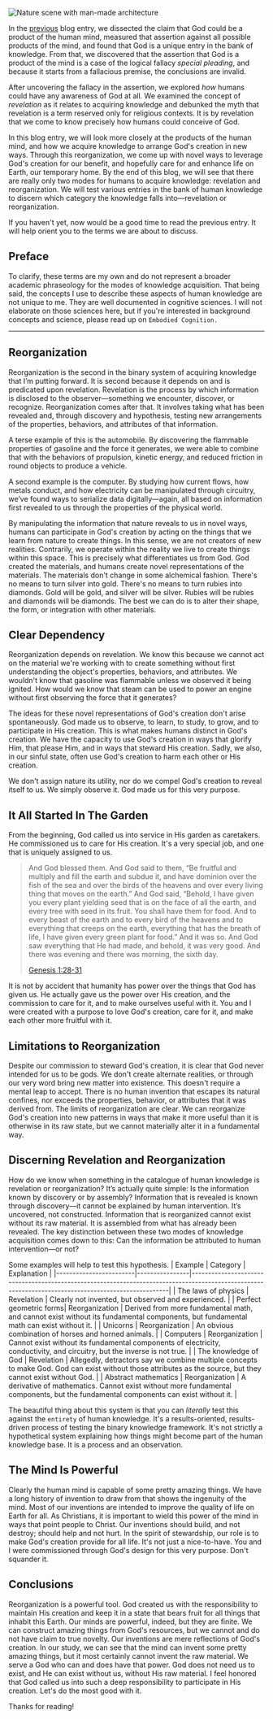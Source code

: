 ![Nature scene with man-made architecture](__blogpath__/cover.png)

In the [previous](/blog/theology/apologetics/the-god-of-revelation) blog entry,
we dissected the claim that God could be a product of the human mind,
measured that assertion against all possible products of the mind, and found
that God is a unique entry in the bank of knowledge. From that, we discovered
that the assertion that God is a product of the mind is a case of the logical
fallacy _special pleading_, and because it starts from a fallacious premise,
the conclusions are invalid.

After uncovering the fallacy in the assertion, we explored _how_ humans
could have any awareness of God at all. We examined the concept of _revelation_
as it relates to acquiring knowledge and debunked the myth that revelation
is a term reserved only for religious contexts. It is by revelation
that we come to know precisely how humans could conceive of God.

In this blog entry, we will look more closely at the products of the
human mind, and how we acquire knowledge to arrange God's creation
in new ways. Through this reorganization, we come up
with novel ways to leverage God's creation for our benefit, and hopefully
care for and enhance life on Earth, our temporary home. By the end of this
blog, we will see that there are really only two modes for humans to
acquire knowledge: revelation and reorganization. We will test various
entries in the bank of human knowledge to discern which category the knowledge
falls into—revelation or reorganization.

If you haven't yet, now would be a good time to read the previous entry.
It will help orient you to the terms we are about to discuss.

## Preface

To clarify, these terms are my own and do not represent
a broader academic phraseology for the modes of knowledge acquisition. That
being said, the concepts I use to describe these aspects of human knowledge
are not unique to me. They are well documented in cognitive sciences. I will not
elaborate on those sciences here, but if you're interested in background concepts
and science, please read up on `Embodied Cognition.`

---

## Reorganization

Reorganization is the second in the binary system of acquiring knowledge that I’m putting forward. It is second because it depends on and is predicated upon revelation. Revelation is the process by which information is disclosed to the observer—something we encounter, discover, or recognize. Reorganization comes after that. It involves taking what has been revealed and, through discovery and hypothesis, testing new arrangements of the properties, behaviors, and attributes of that information.

A terse example of this is the automobile. By discovering the flammable properties of gasoline and the force it generates, we were able to combine that with the behaviors of propulsion, kinetic energy, and reduced friction in round objects to produce a vehicle.

A second example is the computer. By studying how current flows, how metals conduct, and how electricity can be manipulated through circuitry, we’ve found ways to serialize data digitally—again, all based on information first revealed to us through the properties of the physical world.

By manipulating the information that nature reveals to us in novel ways, humans can
participate in God's creation by acting on the things that we learn from nature to create
things. In this sense, we are not creators of new realities. Contrarily, we operate
within the reality we live to create things within this space. This is precisely
what differentiates us from God. God created the materials, and humans create novel
representations of the materials. The materials don't change in some alchemical fashion.
There's no means to turn silver into gold. There's no means to turn rubies into
diamonds. Gold will be gold, and silver will be silver. Rubies will be rubies
and diamonds will be diamonds. The best we can do is to alter their shape, the form,
or integration with other materials.

## Clear Dependency

Reorganization depends on revelation. We know this because we cannot act on the material
we're working with to create something without first understanding the object's properties,
behaviors, and attributes. We wouldn't know that gasoline was flammable unless we observed
it being ignited. How would we know that steam can be used to power an engine without first
observing the force that it generates?

The ideas for these novel representations of God's creation don't arise spontaneously. God
made us to observe, to learn, to study, to grow, and to participate in His creation. This
is what makes humans distinct in God's creation. We have the capacity to use God's creation
in ways that glorify Him, that please Him, and in ways that steward His creation. Sadly,
we also, in our sinful state, often use God's creation to harm each other or His creation.

We don't assign nature its utility, nor do we compel God's creation to reveal
itself to us. We simply observe it. God made us for this very purpose.

## It All Started In The Garden

From the beginning, God called us into service in His garden as caretakers. He
commissioned us to care for His creation. It's a very special job, and one that is
uniquely assigned to us.

> And God blessed them. And God said to them, “Be fruitful and multiply and fill the earth and subdue it, and have dominion over the fish of the sea and over the birds of the heavens and over every living thing that moves on the earth.” And God said, “Behold, I have given you every plant yielding seed that is on the face of all the earth, and every tree with seed in its fruit. You shall have them for food. And to every beast of the earth and to every bird of the heavens and to everything that creeps on the earth, everything that has the breath of life, I have given every green plant for food.” And it was so. And God saw everything that He had made, and behold, it was very good. And there was evening and there was morning, the sixth day.
>
> [Genesis 1:28-31](https://www.bible.com/bible/59/GEN.1.28-31)

It is not by accident that humanity has power over the things that God has given us.
He actually gave us the power over His creation, and the commission to care for it,
and to make ourselves useful with it. You and I were created with a purpose to love
God's creation, care for it, and make each other more fruitful with it.

## Limitations to Reorganization

Despite our commission to steward God's creation, it is clear that God never intended for us
to be gods. We don't create alternate realities, or through our very word bring new matter
into existence. This doesn't require a mental leap to accept. There is no human invention
that escapes its natural confines, nor exceeds the properties, behavior, or attributes
that it was derived from. The limits of reorganization are clear. We can reorganize God's
creation into new patterns in ways that make it more useful than it is otherwise in its
raw state, but we cannot materially alter it in a fundamental way.

## Discerning Revelation and Reorganization

How do we know when something in the catalogue of human knowledge is revelation or reorganization?
It’s actually quite simple: Is the information known by discovery or by assembly?
Information that is revealed is known through discovery—it cannot be explained by human intervention. It’s uncovered, not constructed.
Information that is reorganized cannot exist without its raw material. It is assembled from what has already been revealed.
The key distinction between these two modes of knowledge acquisition comes down to this:
Can the information be attributed to human intervention—or not?

Some examples will help to test this hypothesis.
| Example | Category | Explanation |
|------------------------|----------------|-----------------------------------------------------------------------------------------------------------------------------------------------------|
| The laws of physics | Revelation | Clearly not invented, but observed and experienced.  |
| Perfect geometric forms| Reorganization | Derived from more fundamental math, and cannot exist without its fundamental components, but fundamental math can exist without it.  |
| Unicorns | Reorganization | An obvious combination of horses and horned animals.  |
| Computers | Reorganization | Cannot exist without its fundamental components of electricity, conductivity, and circuitry, but the inverse is not true.  |
| The knowledge of God | Revelation | Allegedly, detractors say we combine multiple concepts to make God. God can exist without those attributes as the source, but they cannot exist without God. |
| Abstract mathematics | Reorganization | A derivative of mathematics. Cannot exist without more fundamental components, but the fundamental components can exist without it.  |


The beautiful thing about this system is that you can *literally* test this against
the `entirety` of human knowledge. It's a results-oriented, results-driven process
of testing the binary knowledge framework. It's not strictly a hypothetical system 
explaining how things might become part of the human knowledge base. It is a process
and an observation.

## The Mind Is Powerful

Clearly the human mind is capable of some pretty amazing things. We have a long
history of invention to draw from that shows the ingenuity of the mind. Most
of our inventions are intended to improve the quality of life on Earth for all.
As Christians, it is important to wield this power of the mind in ways that
point people to Christ. Our inventions should build, and not destroy; should
help and not hurt. In the spirit of stewardship, our role is to make God's
creation provide for all life. It's not just a nice-to-have. You and I were
commissioned through God's design for this very purpose. Don't squander it.

## Conclusions

Reorganization is a powerful tool. God created us with the responsibility to
maintain His creation and keep it in a state that bears fruit for all things
that inhabit this Earth. Our minds are powerful, indeed, but they are finite.
We can construct amazing things from God's resources, but we cannot and do not
have claim to true novelty. Our inventions are mere reflections of God's
creation. In our study, we can see that the mind can invent some pretty amazing
things, but it most certainly cannot invent the raw material. We serve a God who
can and does have that power. God does not need us to exist, and He can
exist without us, without His raw material. I feel honored that God called us
into such a deep responsibility to participate in His creation. Let's do the
most good with it.

Thanks for reading!
